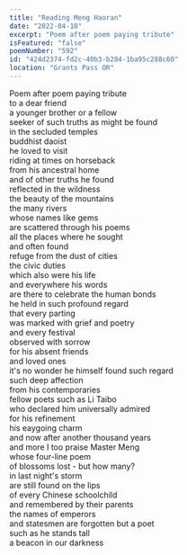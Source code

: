 ```yaml
---
title: "Reading Meng Haoran"
date: "2022-04-18"
excerpt: "Poem after poem paying tribute"
isFeatured: "false"
poemNumber: "592"
id: "424d2374-fd2c-40b3-b284-1ba95c288c60"
location: "Grants Pass OR"
---
```


Poem after poem paying tribute  
to a dear friend  
a younger brother or a fellow  
seeker of such truths as might be found  
in the secluded temples  
buddhist daoist  
he loved to visit  
riding at times on horseback  
from his ancestral home  
and of other truths he found  
reflected in the wildness  
the beauty of the mountains  
the many rivers  
whose names like gems  
are scattered through his poems  
all the places where he sought  
and often found  
refuge from the dust of cities  
the civic duties  
which also were his life  
and everywhere his words  
are there to celebrate the human bonds  
he held in such profound regard  
that every parting  
was marked with grief and poetry  
and every festival  
observed with sorrow  
for his absent friends  
and loved ones  
it's no wonder he himself found such regard  
such deep affection  
from his contemporaries  
fellow poets such as Li Taibo  
who declared him universally admired  
for his refinement  
his eaygoing charm  
and now after another thousand years  
and more I too praise Master Meng  
whose four-line poem  
of blossoms lost - but how many?  
in last night's storm  
are still found on the lips  
of every Chinese schoolchild  
and remembered by their parents  
the names of emperors  
and statesmen are forgotten but a poet  
such as he stands tall  
a beacon in our darkness
